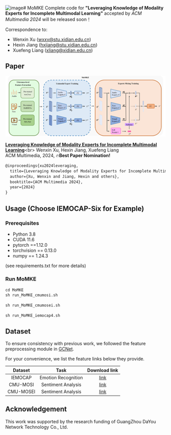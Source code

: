 ![image](https://github.com/user-attachments/assets/ce096597-8cb1-488f-89f8-9c2f42c16326)# MoMKE
Complete code for **"Leveraging Knowledge of Modality Experts for Incomplete Multimodal Learning"** accepted by *ACM Multimedia 2024* will be released soon！

Correspondence to: 
  - Wenxin Xu (wxxv@stu.xidian.edu.cn)
  - Hexin Jiang (hxjiang@stu.xidian.edu.cn)
  - Xuefeng Liang (xliang@xidian.edu.cn)

## Paper

<img src="./figures/MoMKE.png" />

[**Leveraging Knowledge of Modality Experts for Incomplete Multimodal Learning**](https://openreview.net/forum?id=Gt3a8A1wLg&referrer=%5BAuthor%20Console%5D(%2Fgroup%3Fid%3Dacmmm.org%2FACMMM%2F2024%2FConference%2FAuthors%23your-submissions))<br>
Wenxin Xu, Hexin Jiang, Xuefeng Liang<br>
ACM Multimedia, 2024, 🔥**Best Paper Nomination!**

```tex
@inproceedings{xu2024leveraging,
  title={Leveraging Knowledge of Modality Experts for Incomplete Multimodal Learning},
  author={Xu, Wenxin and Jiang, Hexin and others},
  booktitle={ACM Multimedia 2024},
  year={2024}
}
```

## Usage (Choose IEMOCAP-Six for Example)

### Prerequisites
- Python 3.8
- CUDA 11.6
- pytorch ==1.12.0
- torchvision == 0.13.0
- numpy == 1.24.3

(see requirements.txt for more details)

### Run MoMKE

~~~~shell
cd MoMKE
sh run_MoMKE_cmumosi.sh

sh run_MoMKE_cmumosei.sh

sh run_MoMKE_iemocap4.sh
~~~~

## Dataset

To ensure consistency with previous work, we followed the feature preprocessing module in [GCNet](https://github.com/zeroQiaoba/GCNet).

For your convenience, we list the feature links below they provide.

|  Dataset  |                          Task                          |                        Download link                         |
| :-------: | :----------------------------------------------------------: | :----------------------------------------------------------: |
|  IEMOCAP  |         Emotion Recognition       | [link](https://drive.google.com/file/d/1Hn82-ZD0CNqXQtImd982YHHi-3gIX2G3/view?usp=share_link)|
|  CMU-MOSI |          Sentiment Analysis        | [link](https://drive.google.com/file/d/1aJxArYfZsA-uLC0sOwIkjl_0ZWxiyPxj/view?usp=share_link)|
|  CMU-MOSEI|          Sentiment Analysis       | [link](https://drive.google.com/file/d/1L6oDbtpFW2C4MwL5TQsEflY1WHjtv7L5/view?usp=share_link)|

## Acknowledgement

This work was supported by the research funding of GuangZhou DaYou Network Technology Co., Ltd.
